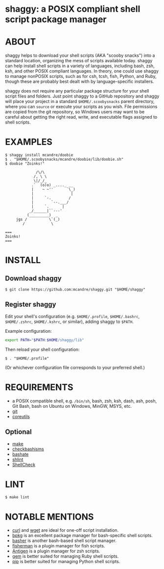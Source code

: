 # shaggy: a POSIX compliant shell script package manager

# ABOUT

shaggy helps to download your shell scripts (AKA "scooby snacks") into a standard location, organizing the mess of scripts available today. shaggy can help install shell scripts in a variety of languages, including bash, zsh, ksh, and other POSIX compliant languages. In theory, one could use shaggy to manage nonPOSIX scripts, such as for csh, tcsh, fish, Python, and Ruby, though these are probably best dealt with by language-specific installers.

shaggy does not require any particular package structure for your shell script files and folders. Just point shaggy to a GitHub repository and shaggy will place your project in a standard `$HOME/.scoobysnacks` parent directory, where you can `source` or execute your scripts as you wish. File permissions are copied from the git repository, so Windows users may want to be careful about getting the right read, write, and executable flags assigned to shell scripts.

# EXAMPLES

```console
$ shaggy install mcandre/doobie
$ . "$HOME/.scoobysnacks/mcandre/doobie/lib/doobie.sh"
$ doobie "Zoinks!"

              /\/\
             /, \ \
             \|/_/_
            .`  (o)o) _...._ __
            |    ~ ~''      `\_)
            |                 |
            |     `-.        /
            |        `--.___/
            |     `.      |
           _/______|``---'
          (_________)  _
     jgs /          \`(_)
        /            \

===
Zoinks!
===
```

# INSTALL

## Download shaggy

```console
$ git clone https://github.com:mcandre/shaggy.git "$HOME/shaggy"
```

## Register shaggy

Edit your shell's configuration (e.g. `$HOME/.profile`, `$HOME/.bashrc`, `$HOME/.zshrc`, `$HOME/.kshrc`, or similar), adding shaggy to `$PATH`.

Example configuration:

```sh
export PATH="$PATH:$HOME/shaggy/lib"
```

Then reload your shell configuration:

```console
$ . "$HOME/.profile"
```

(Or whichever configuration file corresponds to your preferred shell.)

# REQUIREMENTS

* a POSIX compatible shell, e.g. `/bin/sh`, bash, zsh, ksh, dash, ash, posh, Git Bash, bash on Ubuntu on Windows, MinGW, MSYS, etc.
* [git](https://git-scm.com)
* [coreutils](https://www.gnu.org/software/coreutils/coreutils.html)

## Optional

* [make](https://www.gnu.org/software/make/)
* [checkbashisms](https://sourceforge.net/projects/checkbaskisms/)
* [bashate](https://pypi.python.org/pypi/bashate)
* [shlint](https://rubygems.org/gems/shlint)
* [ShellCheck](https://hackage.haskell.org/package/ShellCheck)

# LINT

```console
$ make lint
```

# NOTABLE MENTIONS

* [curl](https://curl.haxx.se) and [wget](https://www.gnu.org/software/wget/) are ideal for one-off script installation.
* [bpkg](http://www.bpkg.sh) is an excellent package manager for bash-specific shell scripts.
* [basher](https://github.com/basherpm/basher) is another bash-based shell script manager.
* [fisherman](https://github.com/fisherman/fisherman) is a plugin manager for fish scripts.
* [Antigen](http://antigen.sharats.me) is a plugin manager for zsh scripts.
* [gem](https://rubygems.org) is better suited for managing Ruby shell scripts.
* [pip](https://pypi.python.org/pypi/pip) is better suited for managing Python shell scripts.
